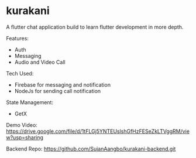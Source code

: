 # kurakani

A flutter chat application build to learn flutter development in more depth.

Features: 
- Auth
- Messaging
- Audio and Video Call

Tech Used: 
- Firebase for messaging and notification
- NodeJs for sending call notification

State Management: 
- GetX

Demo Video: 
https://drive.google.com/file/d/1tFLGj5YNTEUslshGfHzFESeZkLTVggRM/view?usp=sharing

Backend Repo: 
https://github.com/SujanAangbo/kurakani-backend.git
